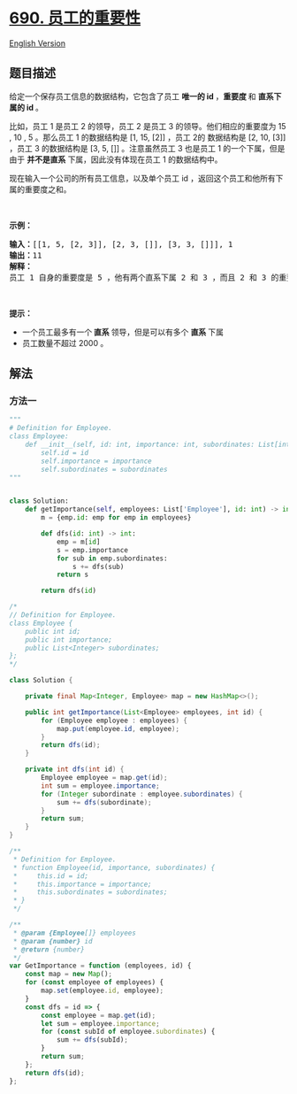 # [690. 员工的重要性](https://leetcode.cn/problems/employee-importance)

[English Version](/solution/0600-0699/0690.Employee%20Importance/README_EN.md)

## 题目描述

<!-- 这里写题目描述 -->

<p>给定一个保存员工信息的数据结构，它包含了员工 <strong>唯一的 id </strong>，<strong>重要度 </strong>和 <strong>直系下属的 id </strong>。</p>

<p>比如，员工 1 是员工 2 的领导，员工 2 是员工 3 的领导。他们相应的重要度为 15 , 10 , 5 。那么员工 1 的数据结构是 [1, 15, [2]] ，员工 2的 数据结构是 [2, 10, [3]] ，员工 3 的数据结构是 [3, 5, []] 。注意虽然员工 3 也是员工 1 的一个下属，但是由于 <strong>并不是直系</strong> 下属，因此没有体现在员工 1 的数据结构中。</p>

<p>现在输入一个公司的所有员工信息，以及单个员工 id ，返回这个员工和他所有下属的重要度之和。</p>

<p> </p>

<p><strong>示例：</strong></p>

<pre>
<strong>输入：</strong>[[1, 5, [2, 3]], [2, 3, []], [3, 3, []]], 1
<strong>输出：</strong>11
<strong>解释：</strong>
员工 1 自身的重要度是 5 ，他有两个直系下属 2 和 3 ，而且 2 和 3 的重要度均为 3 。因此员工 1 的总重要度是 5 + 3 + 3 = 11 。
</pre>

<p> </p>

<p><strong>提示：</strong></p>

<ul>
	<li>一个员工最多有一个<strong> 直系 </strong>领导，但是可以有多个 <strong>直系 </strong>下属</li>
	<li>员工数量不超过 2000 。</li>
</ul>

## 解法

### 方法一

<!-- tabs:start -->

```python
"""
# Definition for Employee.
class Employee:
    def __init__(self, id: int, importance: int, subordinates: List[int]):
        self.id = id
        self.importance = importance
        self.subordinates = subordinates
"""


class Solution:
    def getImportance(self, employees: List['Employee'], id: int) -> int:
        m = {emp.id: emp for emp in employees}

        def dfs(id: int) -> int:
            emp = m[id]
            s = emp.importance
            for sub in emp.subordinates:
                s += dfs(sub)
            return s

        return dfs(id)
```

```java
/*
// Definition for Employee.
class Employee {
    public int id;
    public int importance;
    public List<Integer> subordinates;
};
*/

class Solution {

    private final Map<Integer, Employee> map = new HashMap<>();

    public int getImportance(List<Employee> employees, int id) {
        for (Employee employee : employees) {
            map.put(employee.id, employee);
        }
        return dfs(id);
    }

    private int dfs(int id) {
        Employee employee = map.get(id);
        int sum = employee.importance;
        for (Integer subordinate : employee.subordinates) {
            sum += dfs(subordinate);
        }
        return sum;
    }
}
```

```js
/**
 * Definition for Employee.
 * function Employee(id, importance, subordinates) {
 *     this.id = id;
 *     this.importance = importance;
 *     this.subordinates = subordinates;
 * }
 */

/**
 * @param {Employee[]} employees
 * @param {number} id
 * @return {number}
 */
var GetImportance = function (employees, id) {
    const map = new Map();
    for (const employee of employees) {
        map.set(employee.id, employee);
    }
    const dfs = id => {
        const employee = map.get(id);
        let sum = employee.importance;
        for (const subId of employee.subordinates) {
            sum += dfs(subId);
        }
        return sum;
    };
    return dfs(id);
};
```

<!-- tabs:end -->

<!-- end -->

